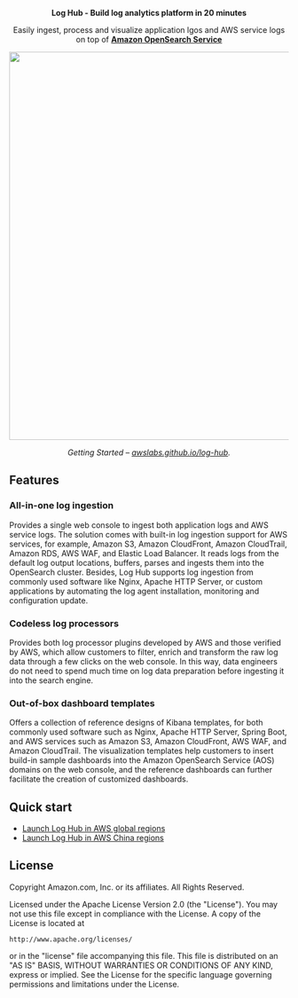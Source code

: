 <p align="center">
  <strong>
    Log Hub - Build log analytics platform in 20 minutes
  </strong>
</p>
<p align="center">
Easily ingest, process and visualize application lgos and AWS service logs on top of <strong><a href="https://aws.amazon.com/opensearch-service/">Amazon OpenSearch Service</a></strong>
</p>

<p align="center">
  <a href="https://awslabs.github.io/log-hub/">
    <img src="https://raw.githubusercontent.com/awslabs/log-hub/main/Home.png" width="700" />
  </a>
</p>

<p align="center">
  <em>
    Getting Started – 
    <a href="https://awslabs.github.io/log-hub/">awslabs.github.io/log-hub</a>.
  </em>
</p>

## Features

### All-in-one log ingestion
Provides a single web console to ingest both application logs and AWS service logs. The solution comes with built-in 
log ingestion support for AWS services, for example, Amazon S3, Amazon CloudFront, Amazon CloudTrail, Amazon RDS, 
AWS WAF, and Elastic Load Balancer. It reads logs from the default log output locations, buffers, parses and ingests 
them into the OpenSearch cluster. Besides, Log Hub supports log ingestion from commonly used software like Nginx, 
Apache HTTP Server, or custom applications by automating the log agent installation, monitoring and configuration update.

### Codeless log processors
Provides both log processor plugins developed by AWS and those verified by AWS, which allow customers to filter, 
enrich and transform the raw log data through a few clicks on the web console. In this way, data engineers do not 
need to spend much time on log data preparation before ingesting it into the search engine.

### Out-of-box dashboard templates
Offers a collection of reference designs of Kibana templates, for both commonly used software such as Nginx, Apache 
HTTP Server, Spring Boot, and AWS services such as Amazon S3, Amazon CloudFront, AWS WAF, and Amazon CloudTrail. The 
visualization templates help customers to insert build-in sample dashboards into the Amazon OpenSearch Service (AOS) 
domains on the web console, and the reference dashboards can further facilitate the creation of customized dashboards.

## Quick start

* [Launch Log Hub in AWS global regions](https://awslabs.github.io/log-hub/en/implementation-guide/deployment/global-region/)
* [Launch Log Hub in AWS China regions](https://awslabs.github.io/log-hub/en/implementation-guide/deployment/china-region/)

## License

Copyright Amazon.com, Inc. or its affiliates. All Rights Reserved.

Licensed under the Apache License Version 2.0 (the "License"). You may not use this file except in compliance with the License. A copy of the License is located at

    http://www.apache.org/licenses/

or in the "license" file accompanying this file. This file is distributed on an "AS IS" BASIS, WITHOUT WARRANTIES OR CONDITIONS OF ANY KIND, express or implied. See the License for the specific language governing permissions and limitations under the License.
